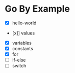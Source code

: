 # Go By Example

- [x] hello-world
- [x]] values
- [x] variables
- [x] constants
- [x] for
- [ ] if-else
- [ ] switch
